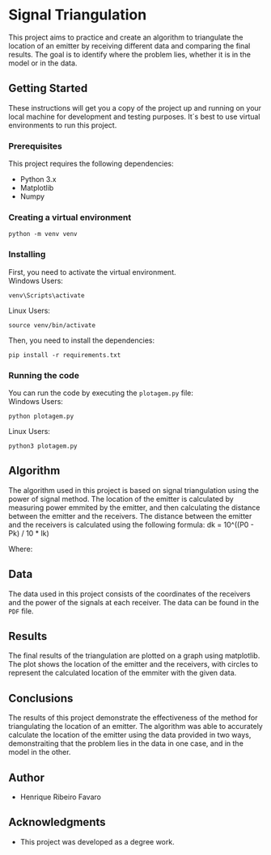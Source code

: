 # Signal Triangulation

This project aims to practice and create an algorithm to triangulate the location of an emitter by receiving different data and comparing the final results. The goal is to identify where the problem lies, whether it is in the model or in the data.

## Getting Started

These instructions will get you a copy of the project up and running on your local machine for development and testing purposes. It´s best to use virtual environments to run this project.

### Prerequisites
This project requires the following dependencies:

- Python 3.x
- Matplotlib
- Numpy

### Creating a virtual environment
```
python -m venv venv
```

### Installing

First, you need to activate the virtual environment. <br/>
Windows Users:
```
venv\Scripts\activate
```
Linux Users:
```
source venv/bin/activate
```

Then, you need to install the dependencies:
```
pip install -r requirements.txt
```

### Running the code

You can run the code by executing the `plotagem.py` file: <br/>
Windows Users:
```
python plotagem.py
```
Linux Users:
```
python3 plotagem.py
```

## Algorithm

The algorithm used in this project is based on signal triangulation using the power of signal method. The location of the emitter is calculated by measuring power emmited by the emitter, and then calculating the distance between the emitter and the receivers. The distance between the emitter and the receivers is calculated using the following formula:
dk = 10^((P0 - Pk) / 10 * lk)

Where:

## Data

The data used in this project consists of the coordinates of the receivers and the power of the signals at each receiver. The data can be found in the `PDF` file.

## Results

The final results of the triangulation are plotted on a graph using matplotlib. The plot shows the location of the emitter and the receivers, with circles to represent the calculated location of the emmiter with the given data.

## Conclusions

The results of this project demonstrate the effectiveness of the method for triangulating the location of an emitter. The algorithm was able to accurately calculate the location of the emitter using the data provided in two ways, demonstraiting that the problem lies in the data in one case, and in the model in the other.

## Author

- Henrique Ribeiro Favaro

## Acknowledgments

- This project was developed as a degree work.
